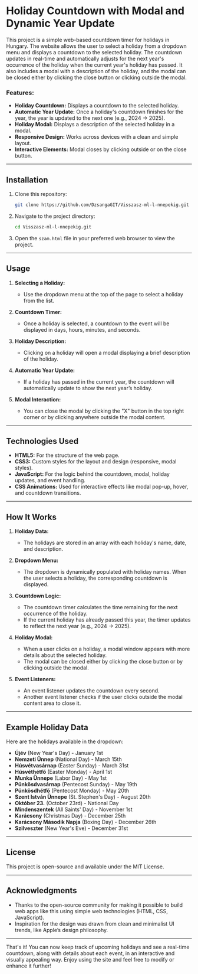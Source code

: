 

# Holiday Countdown with Modal and Dynamic Year Update

This project is a simple web-based countdown timer for holidays in Hungary. The website allows the user to select a holiday from a dropdown menu and displays a countdown to the selected holiday. The countdown updates in real-time and automatically adjusts for the next year's occurrence of the holiday when the current year's holiday has passed. It also includes a modal with a description of the holiday, and the modal can be closed either by clicking the close button or clicking outside the modal.

### Features:
- **Holiday Countdown:** Displays a countdown to the selected holiday.
- **Automatic Year Update:** Once a holiday's countdown finishes for the year, the year is updated to the next one (e.g., 2024 → 2025).
- **Holiday Modal:** Displays a description of the selected holiday in a modal.
- **Responsive Design:** Works across devices with a clean and simple layout.
- **Interactive Elements:** Modal closes by clicking outside or on the close button.

---


## Installation

1. Clone this repository:
    ```bash
    git clone https://github.com/DzsangaGIT/Visszasz-ml-l-nnepekig.git
    ```

2. Navigate to the project directory:
    ```bash
    cd Visszasz-ml-l-nnepekig.git
    ```

3. Open the `szam.html` file in your preferred web browser to view the project.

---

## Usage

1. **Selecting a Holiday:**
   - Use the dropdown menu at the top of the page to select a holiday from the list.
   
2. **Countdown Timer:**
   - Once a holiday is selected, a countdown to the event will be displayed in days, hours, minutes, and seconds.
   
3. **Holiday Description:**
   - Clicking on a holiday will open a modal displaying a brief description of the holiday.

4. **Automatic Year Update:**
   - If a holiday has passed in the current year, the countdown will automatically update to show the next year’s holiday.

5. **Modal Interaction:**
   - You can close the modal by clicking the "X" button in the top right corner or by clicking anywhere outside the modal content.

---


## Technologies Used

- **HTML5:** For the structure of the web page.
- **CSS3:** Custom styles for the layout and design (responsive, modal styles).
- **JavaScript:** For the logic behind the countdown, modal, holiday updates, and event handling.
- **CSS Animations:** Used for interactive effects like modal pop-up, hover, and countdown transitions.

---

## How It Works

1. **Holiday Data:**
   - The holidays are stored in an array with each holiday's name, date, and description.

2. **Dropdown Menu:**
   - The dropdown is dynamically populated with holiday names. When the user selects a holiday, the corresponding countdown is displayed.

3. **Countdown Logic:**
   - The countdown timer calculates the time remaining for the next occurrence of the holiday.
   - If the current holiday has already passed this year, the timer updates to reflect the next year (e.g., 2024 → 2025).

4. **Holiday Modal:**
   - When a user clicks on a holiday, a modal window appears with more details about the selected holiday.
   - The modal can be closed either by clicking the close button or by clicking outside the modal.

5. **Event Listeners:**
   - An event listener updates the countdown every second.
   - Another event listener checks if the user clicks outside the modal content area to close it.

---

## Example Holiday Data

Here are the holidays available in the dropdown:

- **Újév** (New Year's Day) - January 1st
- **Nemzeti Ünnep** (National Day) - March 15th
- **Húsvétvasárnap** (Easter Sunday) - March 31st
- **Húsvéthétfő** (Easter Monday) - April 1st
- **Munka Ünnepe** (Labor Day) - May 1st
- **Pünkösdvasárnap** (Pentecost Sunday) - May 19th
- **Pünkösdhétfő** (Pentecost Monday) - May 20th
- **Szent István Ünnepe** (St. Stephen's Day) - August 20th
- **Október 23.** (October 23rd) - National Day
- **Mindenszentek** (All Saints' Day) - November 1st
- **Karácsony** (Christmas Day) - December 25th
- **Karácsony Második Napja** (Boxing Day) - December 26th
- **Szilveszter** (New Year's Eve) - December 31st

---

## License

This project is open-source and available under the MIT License.

---

## Acknowledgments

- Thanks to the open-source community for making it possible to build web apps like this using simple web technologies (HTML, CSS, JavaScript).
- Inspiration for the design was drawn from clean and minimalist UI trends, like Apple’s design philosophy.

---

That's it! You can now keep track of upcoming holidays and see a real-time countdown, along with details about each event, in an interactive and visually appealing way. Enjoy using the site and feel free to modify or enhance it further!
